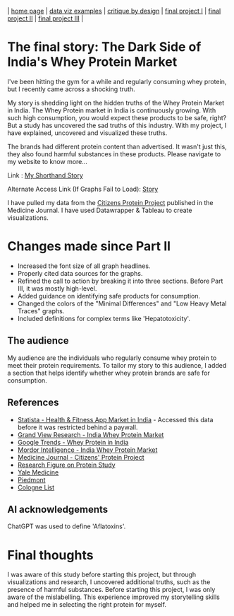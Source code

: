 | [home page](https://nandini-mahurkar.github.io/nandini-dataviz-portfolio/) | [data viz examples](dataviz-examples) | [critique by design](critique-by-design) | [final project I](final-project-part-one) | [final project II](final-project-part-two) | [final project III](final-project-part-three) |

# The final story: The Dark Side of India's Whey Protein Market

I've been hitting the gym for a while and regularly consuming whey protein, but I recently came across a shocking truth. 

My story is shedding light on the hidden truths of the Whey Protein Market in India. The Whey Protein market in India is continuously growing. With such high consumption, you would expect these products to be safe, right? But a study has uncovered the sad truths of this industry. With my project, I have explained, uncovered and visualized these truths. 

The brands had different protein content than advertised. It wasn't just this, they also found harmful substances in these products. Please navigate to my website to know more...

Link : [My Shorthand Story](https://carnegiemellon.shorthandstories.com/dark-side-of-indias-whey-protein-market/index.html)

Alternate Access Link (If Graphs Fail to Load): [Story](https://preview.shorthand.com/y6gjleHx7Y6XVFWX)

I have pulled my data from the [Citizens Protein Project](https://journals.lww.com/md-journal/fulltext/2024/04050/citizens_protein_project__a_self_funded,.15.aspx) published in the Medicine Journal. I have used Datawrapper & Tableau to create visualizations.

# Changes made since Part II

- Increased the font size of all graph headlines.  
- Properly cited data sources for the graphs.  
- Refined the call to action by breaking it into three sections. Before Part III, it was mostly high-level.  
- Added guidance on identifying safe products for consumption.  
- Changed the colors of the "Minimal Differences" and "Low Heavy Metal Traces" graphs.  
- Included definitions for complex terms like 'Hepatotoxicity'.  

## The audience

My audience are the individuals who regularly consume whey protein to meet their protein requirements. To tailor my story to this audience, I added a section that helps identify whether whey protein brands are safe for consumption.

## References

- [Statista - Health & Fitness App Market in India](https://www.statista.com/outlook/amo/app/health-fitness/india#revenue) - Accessed this data before it was restricted behind a paywall.
- [Grand View Research - India Whey Protein Market](https://www.grandviewresearch.com/horizon/outlook/whey-protein-market/india)  
- [Google Trends - Whey Protein in India](https://trends.google.com/trends/explore?date=all&geo=IN&q=whey%20protein&hl=en-US)  
- [Mordor Intelligence - India Whey Protein Market](https://www.mordorintelligence.com/industry-reports/india-whey-protein-market)  
- [Medicine Journal - Citizens' Protein Project](https://journals.lww.com/md-journal/fulltext/2024/04050/citizens_protein_project__a_self_funded,.15.aspx)  
- [Research Figure on Protein Study](https://pmc.ncbi.nlm.nih.gov/articles/PMC10994440/figure/SD3/)
- [Yale Medicine](https://www.yalemedicine.org/clinical-keywords/hepatotoxicity#:~:text=Definition,in%20severe%20cases%2C%20liver%20failure.)
- [Piedmont](https://www.piedmont.org/living-real-change/how-to-choose-the-healthiest-protein-powder)
- [Cologne List](https://www.koelnerliste.com/en/product-database)

## AI acknowledgements
ChatGPT was used to define 'Aflatoxins'.
# Final thoughts

I was aware of this study before starting this project, but through visualizations and research, I uncovered additional truths, such as the presence of harmful substances. Before starting this project, I was only aware of the mislabelling. This experience improved my storytelling skills and helped me in selecting the right protein for myself.
